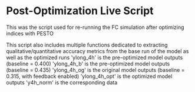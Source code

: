 # Post-Optimization Live Script
This was the script used for re-running the FC simulation after optimizing indices with PESTO

This script also includes multiple functions dedicated to extracting qualitative/quantitative accuracy metrics from the base run of the model as well as the optimized runs
'ylong_4h' is the pre-optimized model outputs (baseline = 0.400)
'ylong_4h_b' is the pre-optimized model outputs (baseline = 0.435)
'ylong_4h_og' is the original model outputs (baseline = 0.315, with feedback enabled)
'ylong_4h_opt' is the optimized model outputs
'y4h_norm' is the corresponding data

